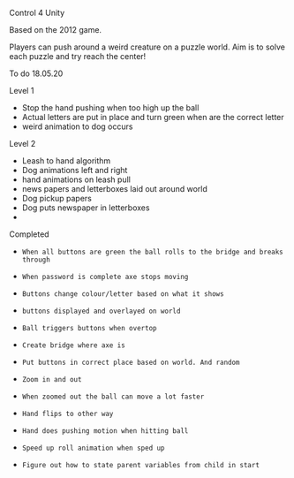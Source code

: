 Control 4 Unity

Based on the 2012 game.

Players can push around a weird creature on a puzzle world. Aim is to solve each puzzle and try reach the center!  

To do
18.05.20

Level 1
   
- Stop the hand pushing when too high up the ball
- Actual letters are put in place and turn green when are the correct letter
- weird animation to dog occurs

Level 2
- Leash to hand algorithm
- Dog animations left and right
- hand animations on leash pull
- news papers and letterboxes laid out around world
- Dog pickup papers
- Dog puts newspaper in letterboxes
-


Completed

-     When all buttons are green the ball rolls to the bridge and breaks through
-     When password is complete axe stops moving
-     Buttons change colour/letter based on what it shows
-     buttons displayed and overlayed on world
-     Ball triggers buttons when overtop
-     Create bridge where axe is
-     Put buttons in correct place based on world. And random
-     Zoom in and out
-     When zoomed out the ball can move a lot faster
-     Hand flips to other way
-     Hand does pushing motion when hitting ball
-     Speed up roll animation when sped up
-     Figure out how to state parent variables from child in start

